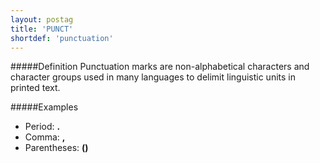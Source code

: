 ```yaml
---
layout: postag
title: 'PUNCT'
shortdef: 'punctuation'
---
```

#####Definition
Punctuation marks are non-alphabetical characters and character groups used in many languages to delimit linguistic units in printed text.

#####Examples
* Period: <b>.</b>
* Comma: <b>,</b>
* Parentheses: <b>()</b>
<!-- Interlanguage links updated Po lis 14 15:34:36 CET 2022 -->
